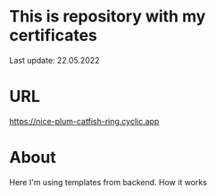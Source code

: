 # This is repository with my certificates
Last update: 22.05.2022
# URL
https://nice-plum-catfish-ring.cyclic.app

# About
Here I'm using templates from backend. How it works
